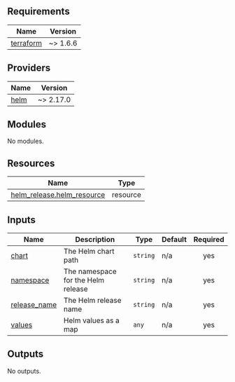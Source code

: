 <!-- BEGIN_TF_DOCS -->
## Requirements

| Name | Version |
|------|---------|
| <a name="requirement_terraform"></a> [terraform](#requirement\_terraform) | ~> 1.6.6 |

## Providers

| Name | Version |
|------|---------|
| <a name="provider_helm"></a> [helm](#provider\_helm) | ~> 2.17.0 |

## Modules

No modules.

## Resources

| Name | Type |
|------|------|
| [helm_release.helm_resource](https://registry.terraform.io/providers/hashicorp/helm/latest/docs/resources/release) | resource |

## Inputs

| Name | Description | Type | Default | Required |
|------|-------------|------|---------|:--------:|
| <a name="input_chart"></a> [chart](#input\_chart) | The Helm chart path | `string` | n/a | yes |
| <a name="input_namespace"></a> [namespace](#input\_namespace) | The namespace for the Helm release | `string` | n/a | yes |
| <a name="input_release_name"></a> [release\_name](#input\_release\_name) | The Helm release name | `string` | n/a | yes |
| <a name="input_values"></a> [values](#input\_values) | Helm values as a map | `any` | n/a | yes |

## Outputs

No outputs.
<!-- END_TF_DOCS -->